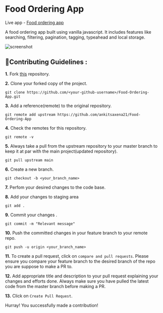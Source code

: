 # Food Ordering App

Live app - [Food ordering app](https://ankitsaxena21.github.io/Food-Ordering-App/)

A food ordering app built using vanilla javascript. It includes features like searching, filtering, pagination, tagging, typeahead and local storage.


![screenshot](https://raw.githubusercontent.com/ankitsaxena21/Food-Ordering-App/master/readmepreview.png)

## 📌Contributing Guidelines :

**1.** Fork [this](https://github.com/ankitsaxena21/Food-Ordering-App) repository.

**2.** Clone your forked copy of the project.

```
git clone https://github.com/<your-github-username>/Food-Ordering-App.git
```

**3.** Add a reference(remote) to the original repository.

```
git remote add upstream https://github.com/ankitsaxena21/Food-Ordering-App
```

**4.** Check the remotes for this repository.

```
git remote -v
```

**5.** Always take a pull from the upstream repository to your master branch to keep it at par with the main project(updated repository).

```
git pull upstream main
```

**6.** Create a new branch.

```
git checkout -b <your_branch_name>
```

**7.** Perfom your desired changes to the code base.


**8.** Add your changes to staging area

```
git add .
```

**9.** Commit your changes .

```
git commit -m "Relevant message"
```

**10.** Push the committed changes in your feature branch to your remote repo.

```
git push -u origin <your_branch_name>
```

**11.** To create a pull request, click on `compare and pull requests`. Please ensure you compare your feature branch to the desired branch of the repo you are suppose to make a PR to.

**12.** Add appropriate title and description to your pull request explaining your changes and efforts done. Always make sure you have pulled the latest code from the master branch before making a PR.

**13.** Click on `Create Pull Request`.

Hurray! You successfully made a contribution!
